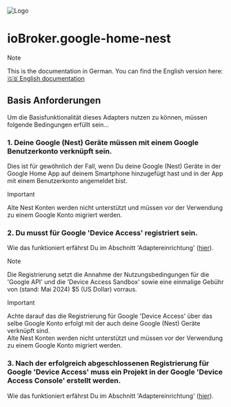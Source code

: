 ![Logo](../../admin/google-home-nest.png)

# ioBroker.google-home-nest

> [!NOTE]
> This is the documentation in German.
> You can find the English version here: [🇬🇧 English documentation](../en/requirements.md)

## Basis Anforderungen
Um die Basisfunktionalität dieses Adapters nutzen zu können, müssen folgende Bedingungen erfüllt sein...

### 1. Deine Google (Nest) Geräte müssen mit einem Google Benutzerkonto verknüpft sein.<br>
  Dies ist für gewöhnlich der Fall, wenn Du deine Google (Nest) Geräte in der Google Home App auf deinem Smartphone hinzugefügt hast und in der App mit einem Benutzerkonto angemeldet bist.
  > [!IMPORTANT]
  > Alte Nest Konten werden nicht unterstützt und müssen vor der Verwendung zu einem Google Konto migriert werden.

### 2. Du musst für Google **'Device Access'** registriert sein.
  Wie das funktioniert erfährst Du im Abschnitt 'Adaptereinrichtung' ([hier](adapter_setup.md)).<br>
  > [!NOTE]
  > Die Registrierung setzt die Annahme der Nutzungsbedingungen für die 'Google API' und die 'Device Access Sandbox' sowie eine einmalige Gebühr von (stand: Mai 2024) $5 (US Dollar) vorraus.

  > [!IMPORTANT]
  > Achte darauf das die Registrierung für Google 'Device Access' über das selbe Google Konto erfolgt mit der auch deine Google (Nest) Geräte verknüpft sind.<br>
  > Alte Nest Konten werden nicht unterstützt und müssen vor der Verwendung zu einem Google Konto migriert werden.

### 3. Nach der erfolgreich abgeschlossenen Registrierung für Google 'Device Access' muss ein Projekt in der Google **'Device Access Console'** erstellt werden.
  Wie das funktioniert erfährst Du im Abschnitt 'Adaptereinrichtung' ([hier](adapter_setup.md)).<br>
